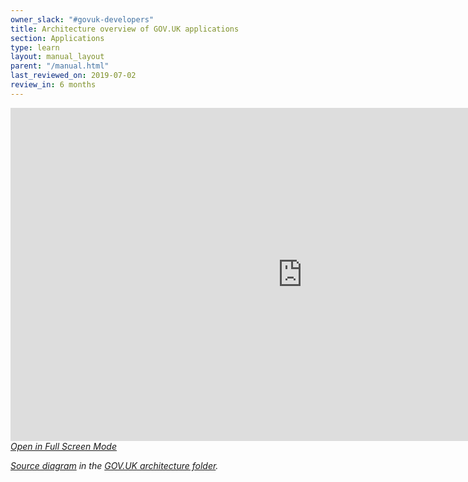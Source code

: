 ```yaml
---
owner_slack: "#govuk-developers"
title: Architecture overview of GOV.UK applications
section: Applications
type: learn
layout: manual_layout
parent: "/manual.html"
last_reviewed_on: 2019-07-02
review_in: 6 months
---
```


<iframe src="https://www.draw.io/?lightbox=1&highlight=0000ff&layers=1&nav=1&title=Logical#Uhttps%3A%2F%2Fdrive.google.com%2Fa%2Fdigital.cabinet-office.gov.uk%2Fuc%3Fid%3D1qTEpv2kCzghqZpUF86UyQj4o0dZ97gTm%26export%3Ddownload" style="width:700pt;height:400pt; display: block; border:none">
</iframe>

<em>
<a href="https://www.draw.io/?lightbox=1&highlight=0000ff&layers=1&nav=1&title=Logical#Uhttps%3A%2F%2Fdrive.google.com%2Fa%2Fdigital.cabinet-office.gov.uk%2Fuc%3Fid%3D1qTEpv2kCzghqZpUF86UyQj4o0dZ97gTm%26export%3Ddownload" target="blank">Open in Full Screen Mode</a></em>

<em>[Source diagram][src] in the [GOV.UK architecture folder][arch-folder].</em>

[src]: https://drive.google.com/open?id=1qTEpv2kCzghqZpUF86UyQj4o0dZ97gTm
[arch-folder]: https://drive.google.com/drive/folders/1xIjPkD_MSKMR65FbDAb-ToXy2GmBcaJ5
